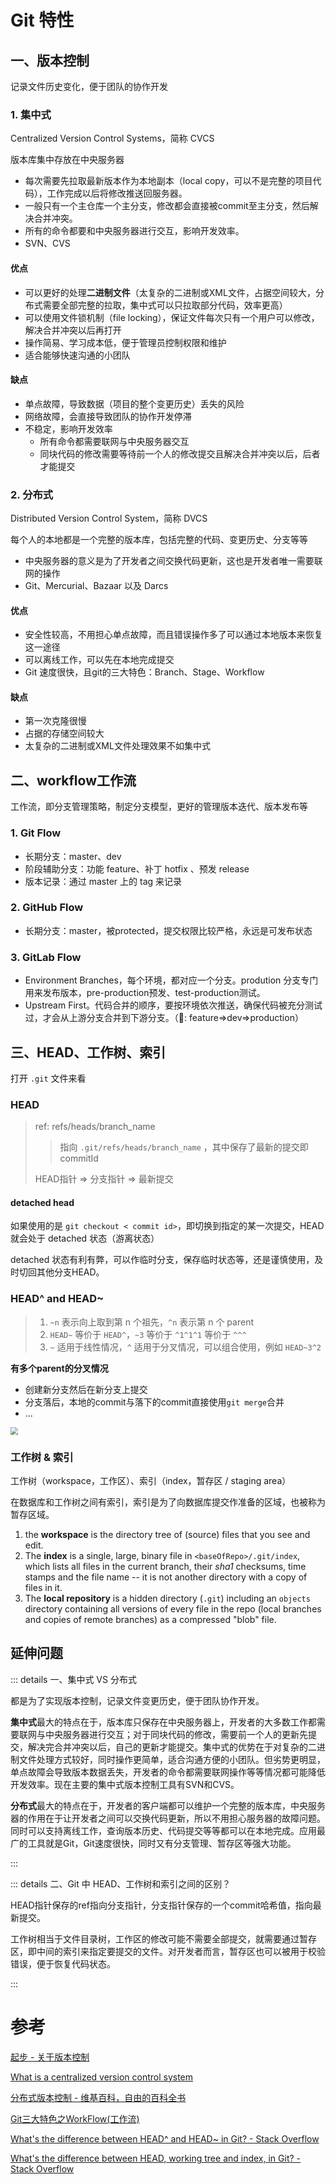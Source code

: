 # Git 特性

## 一、版本控制

记录文件历史变化，便于团队的协作开发

### 1. 集中式

Centralized Version Control Systems，简称 CVCS

版本库集中存放在中央服务器

- 每次需要先拉取最新版本作为本地副本（local copy，可以不是完整的项目代码），工作完成以后将修改推送回服务器。
- 一般只有一个主仓库一个主分支，修改都会直接被commit至主分支，然后解决合并冲突。
- 所有的命令都要和中央服务器进行交互，影响开发效率。
- SVN、CVS

#### 优点

- 可以更好的处理**二进制文件**（太复杂的二进制或XML文件，占据空间较大，分布式需要全部完整的拉取，集中式可以只拉取部分代码，效率更高）
- 可以使用文件锁机制（file locking），保证文件每次只有一个用户可以修改，解决合并冲突以后再打开
- 操作简易、学习成本低，便于管理员控制权限和维护
- 适合能够快速沟通的小团队

#### 缺点

- 单点故障，导致数据（项目的整个变更历史）丢失的风险
- 网络故障，会直接导致团队的协作开发停滞
- 不稳定，影响开发效率
  - 所有命令都需要联网与中央服务器交互
  - 同块代码的修改需要等待前一个人的修改提交且解决合并冲突以后，后者才能提交

### 2. 分布式

Distributed Version Control System，简称 DVCS

每个人的本地都是一个完整的版本库，包括完整的代码、变更历史、分支等等

- 中央服务器的意义是为了开发者之间交换代码更新，这也是开发者唯一需要联网的操作
- Git、Mercurial、Bazaar 以及 Darcs 

#### 优点

- 安全性较高，不用担心单点故障，而且错误操作多了可以通过本地版本来恢复这一途径
- 可以离线工作，可以先在本地完成提交
- Git 速度很快，且git的三大特色：Branch、Stage、Workflow

#### 缺点

- 第一次克隆很慢
- 占据的存储空间较大
- 太复杂的二进制或XML文件处理效果不如集中式

## 二、workflow工作流

工作流，即分支管理策略，制定分支模型，更好的管理版本迭代、版本发布等

### 1. Git Flow

- 长期分支：master、dev
- 阶段辅助分支：功能 feature、补丁 hotfix 、预发 release
- 版本记录：通过 master 上的 tag 来记录

### 2. GitHub Flow

- 长期分支：master，被protected，提交权限比较严格，永远是可发布状态

### 3. GitLab Flow

- Environment Branches，每个环境，都对应一个分支。prodution 分支专门用来发布版本，pre-production预发、test-production测试。
- Upstream First。代码合并的顺序，要按环境依次推送，确保代码被充分测试过，才会从上游分支合并到下游分支。（🌰: feature=>dev=>production）

## 三、HEAD、工作树、索引

打开 `.git` 文件来看

### HEAD

> ref: refs/heads/branch_name
> 
> > 指向 `.git/refs/heads/branch_name` ，其中保存了最新的提交即 commitId
> 
> HEAD指针 => 分支指针 => 最新提交

#### detached head

如果使用的是 `git checkout < commit id>`，即切换到指定的某一次提交，HEAD 就会处于 detached 状态（游离状态）

detached 状态有利有弊，可以作临时分支，保存临时状态等，还是谨慎使用，及时切回其他分支HEAD。

### HEAD^ and HEAD~

> 1. `~n` 表示向上取到第 n 个祖先，`^n` 表示第 n 个 parent
> 2. `HEAD~` 等价于 `HEAD^`，`~3` 等价于 `^1^1^1` 等价于 `^^^`
> 3. `~` 适用于线性情况，`^` 适用于分叉情况，可以组合使用，例如 `HEAD~3^2`

**有多个parent的分叉情况**

- 创建新分支然后在新分支上提交
- 分支落后，本地的commit与落下的commit直接使用`git merge`合并
- ...

<img src="https://i.stack.imgur.com/pDAzG.png" style="zoom:75%;" />

### 工作树 & 索引

工作树（workspace，工作区）、索引（index，暂存区 / staging area）

在数据库和工作树之间有索引，索引是为了向数据库提交作准备的区域，也被称为暂存区域。

1. the **workspace** is the directory tree of (source) files that you see and edit.
2. The **index** is a single, large, binary file in `<baseOfRepo>/.git/index`, which lists all files in the current branch, their *sha1* checksums, time stamps and the file name -- it is not another directory with a copy of files in it.
3. The **local repository** is a hidden directory (`.git`) including an `objects` directory containing all versions of every file in the repo (local branches and copies of remote branches) as a compressed "blob" file.

## 延伸问题

::: details 一、集中式 VS 分布式

都是为了实现版本控制，记录文件变更历史，便于团队协作开发。

**集中式**最大的特点在于，版本库只保存在中央服务器上，开发者的大多数工作都需要联网与中央服务器进行交互；对于同块代码的修改，需要前一个人的更新先提交，解决完合并冲突以后，自己的更新才能提交。集中式的优势在于对复杂的二进制文件处理方式较好，同时操作更简单，适合沟通方便的小团队。但劣势更明显，单点故障会导致版本数据丢失，开发者的命令都需要联网操作等等情况都可能降低开发效率。现在主要的集中式版本控制工具有SVN和CVS。

**分布式**最大的特点在于，开发者的客户端都可以维护一个完整的版本库，中央服务器的作用在于让开发者之间可以交换代码更新，所以不用担心服务器的故障问题。同时可以支持离线工作，查询版本历史、代码提交等等都可以在本地完成。应用最广的工具就是Git，Git速度很快，同时又有分支管理、暂存区等强大功能。

:::

::: details 二、Git 中 HEAD、工作树和索引之间的区别？

HEAD指针保存的ref指向分支指针，分支指针保存的一个commit哈希值，指向最新提交。

工作树相当于文件目录树，工作区的修改可能不需要全部提交，就需要通过暂存区，即中间的索引来指定要提交的文件。对开发者而言，暂存区也可以被用于校验错误，便于恢复代码状态。

:::

# 参考

[起步 - 关于版本控制](http://git-scm.com/book/zh/v2/%E8%B5%B7%E6%AD%A5-%E5%85%B3%E4%BA%8E%E7%89%88%E6%9C%AC%E6%8E%A7%E5%88%B6)

[What is a centralized version control system](https://about.gitlab.com/topics/version-control/what-is-centralized-version-control-system/)

[分布式版本控制 - 维基百科，自由的百科全书](https://zh.wikipedia.org/wiki/%E5%88%86%E6%95%A3%E5%BC%8F%E7%89%88%E6%9C%AC%E6%8E%A7%E5%88%B6)

[Git三大特色之WorkFlow(工作流)](https://blog.csdn.net/qq_32452623/article/details/78905181)

[What's the difference between HEAD^ and HEAD~ in Git? - Stack Overflow](https://stackoverflow.com/questions/2221658/whats-the-difference-between-head-and-head-in-git)

[What's the difference between HEAD, working tree and index, in Git? - Stack Overflow](https://stackoverflow.com/questions/3689838/whats-the-difference-between-head-working-tree-and-index-in-git)
